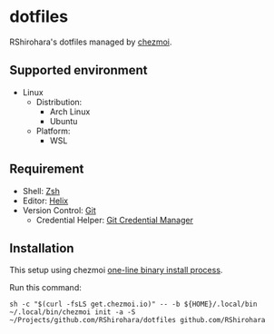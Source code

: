 # dotfiles

RShirohara's dotfiles managed by [chezmoi](https://github.com/twpayne/chezmoi).

## Supported environment

- Linux
  - Distribution:
    - Arch Linux
    - Ubuntu
  - Platform:
    - WSL

## Requirement

- Shell: [Zsh](https://github.com/zsh-users/zsh)
- Editor: [Helix](https://github.com/helix-editor/helix)
- Version Control: [Git](https://github.com/git/git)
  - Credential Helper: [Git Credential Manager](https://github.com/git-ecosystem/git-credential-manager)

## Installation

This setup using chezmoi [one-line binary install process](https://www.chezmoi.io/install/#one-line-binary-install).

Run this command:

```shell
sh -c "$(curl -fsLS get.chezmoi.io)" -- -b ${HOME}/.local/bin
~/.local/bin/chezmoi init -a -S ~/Projects/github.com/RShirohara/dotfiles github.com/RShirohara
```
